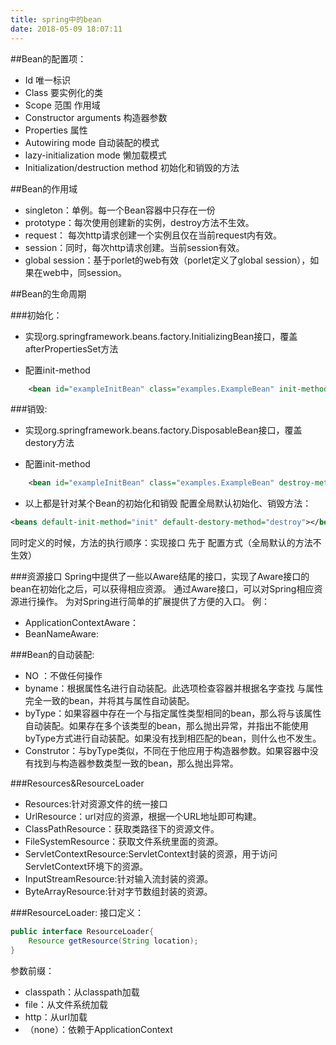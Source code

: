```yaml
---
title: spring中的bean
date: 2018-05-09 18:07:11
---
```

##Bean的配置项：

 - Id 唯一标识
 - Class 要实例化的类
 - Scope 范围 作用域
 - Constructor arguments 构造器参数
 - Properties 属性
 - Autowiring mode 自动装配的模式
 - lazy-initialization mode 懒加载模式
 - Initialization/destruction method 初始化和销毁的方法

<!--more-->



##Bean的作用域
 - singleton：单例。每一个Bean容器中只存在一份
 - prototype：每次使用创建新的实例，destroy方法不生效。
 - request： 每次http请求创建一个实例且仅在当前request内有效。
 - session：同时，每次http请求创建。当前session有效。
 - global session：基于porlet的web有效（porlet定义了global session），如果在web中，同session。







##Bean的生命周期


###初始化：
 - 实现org.springframework.beans.factory.InitializingBean接口，覆盖afterPropertiesSet方法
	
 - 配置init-method
```xml
	<bean id="exampleInitBean" class="examples.ExampleBean" init-method="init" />
```
###销毁:
 - 实现org.springframework.beans.factory.DisposableBean接口，覆盖destory方法

 - 配置init-method
```	xml
	<bean id="exampleInitBean" class="examples.ExampleBean" destroy-method="cleanup" />
```
 - 以上都是针对某个Bean的初始化和销毁
配置全局默认初始化、销毁方法：
```xml
<beans default-init-method="init" default-destory-method="destroy"></beans>
```

同时定义的时候，方法的执行顺序：实现接口 先于 配置方式（全局默认的方法不生效）



###资源接口
Spring中提供了一些以Aware结尾的接口，实现了Aware接口的bean在初始化之后，可以获得相应资源。
通过Aware接口，可以对Spring相应资源进行操作。
为对Spring进行简单的扩展提供了方便的入口。
例：
 - ApplicationContextAware：
 - BeanNameAware:


###Bean的自动装配:
 - NO ：不做任何操作
 - byname：根据属性名进行自动装配。此选项检查容器并根据名字查找 与属性完全一致的bean，并将其与属性自动装配。
 - byType：如果容器中存在一个与指定属性类型相同的bean，那么将与该属性自动装配。如果存在多个该类型的bean，那么抛出异常，并指出不能使用byType方式进行自动装配。如果没有找到相匹配的bean，则什么也不发生。
 -  Construtor：与byType类似，不同在于他应用于构造器参数。如果容器中没有找到与构造器参数类型一致的bean，那么抛出异常。

###Resources&ResourceLoader
 - Resources:针对资源文件的统一接口
 - UrlResource：url对应的资源，根据一个URL地址即可构建。
 -  ClassPathResource：获取类路径下的资源文件。
 - FileSystemResource：获取文件系统里面的资源。
 - ServletContextResource:ServletContext封装的资源，用于访问ServletContext环境下的资源。
 -  InputStreamResource:针对输入流封装的资源。
 - ByteArrayResource:针对字节数组封装的资源。

###ResourceLoader:
接口定义：
```java
public interface ResourceLoader{
	Resource getResource(String location);
}
```

参数前缀：
 - classpath：从classpath加载
 - file：从文件系统加载
 - http：从url加载
 - （none）：依赖于ApplicationContext
